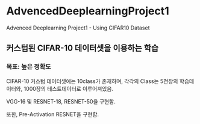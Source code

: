 # AdvencedDeeplearningProject1
Advenced Deeplearning Project1 - Using CIFAR10 Dataset


## 커스텀된 CIFAR-10 데이터셋을 이용하는 학습

### 목표: 높은 정확도

CIFAR-10 커스텀 데이터셋에는 10class가 존재하며, 각각의 Class는 5천장의 학습데이터와, 1000장의 테스트데이터로 이루어져있음.

VGG-16 및 RESNET-18, RESNET-50을 구현함.

또한, Pre-Activation RESNET을 구현함.
